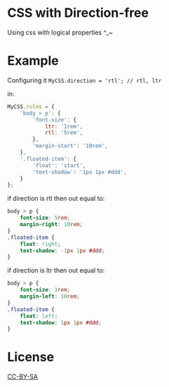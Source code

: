 # CSS with Direction-free
Using css with logical properties ^_~

# Example
Configuring it
`MyCSS.direction = 'rtl'; // rtl, ltr`

in:
```javascript
MyCSS.rules = {
	'body > p': {
		'font-size': {
			ltr: '1rem',
			rtl: '5rem',
		},
		'margin-start': '10rem',
	},
	'.floated-item': {
		'float': 'start',
		'text-shadow': '1px 1px #ddd',
	}
};
```

if direction is rtl then out equal to:
```css
body > p {
	font-size: 5rem;
	margin-right: 10rem;
}
.floated-item {
	float: right;
	text-shadow: -1px 1px #ddd;
}
```

if direction is ltr then out equal to:
```css
body > p {
	font-size: 1rem;
	margin-left: 10rem;
}
.floated-item {
	float: left;
	text-shadow: 1px 1px #ddd;
}
```

# License
[CC-BY-SA](http://creativecommons.org/licenses/by-sa/4.0/)

